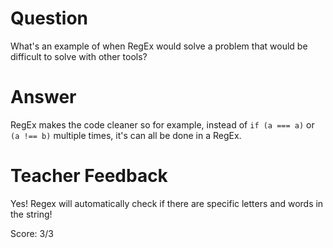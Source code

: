 # Question

What's an example of when RegEx would solve a problem that would be difficult to solve with other tools?

# Answer

RegEx makes the code cleaner so for example, instead of `if (a === a)` or `(a !== b)` multiple times, it's can all be done in a RegEx.

# Teacher Feedback

Yes! Regex will automatically check if there are specific letters and words in the string!

Score: 3/3